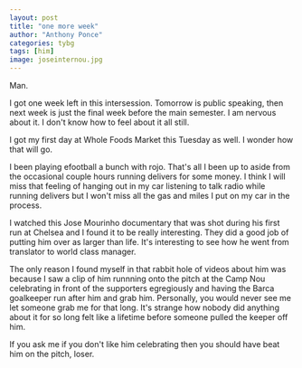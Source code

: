 ```yaml
---
layout: post
title: "one more week"
author: "Anthony Ponce"
categories: tybg
tags: [him]
image: joseinternou.jpg
---
```


Man. 

I got one week left in this intersession. Tomorrow is public speaking, then next week is just the final week before the main semester. I am nervous about it. I don't know how to feel about it all still.

I got my first day at Whole Foods Market this Tuesday as well. I wonder how that will go. 

I been playing efootball a bunch with rojo. That's all I been up to aside from the occasional couple hours running delivers for some money. I think I will miss that feeling of hanging out in my car listening to talk radio while running delivers but I won't miss all the gas and miles I put on my car in the process.

I watched this Jose Mourinho documentary that was shot during his first run at Chelsea and I found it to be really interesting. They did a good job of putting him over as larger than life. It's interesting to see how he went from translator to world class manager. 

The only reason I found myself in that rabbit hole of videos about him was because I saw a clip of him runnning onto the pitch at the Camp Nou celebrating in front of the supporters egregiously and having the Barca goalkeeper run after him and grab him. Personally, you would never see me let someone grab me for that long. It's strange how nobody did anything about it for so long felt like a lifetime before someone pulled the keeper off him. 

If you ask me if you don't like him celebrating then you should have beat him on the pitch, loser.
